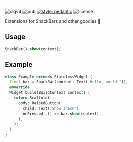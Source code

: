 <img src="https://github.com/arnemolland/snack/blob/master/assets/snack.png?raw=true" alt="snack" style="zoom:1%;float: left;" height="72" />

![sigv4](https://github.com/arnemolland/snack/workflows/Flutter%20CI/badge.svg) ![pub](https://img.shields.io/pub/v/snack.svg) [![style: pedantic](https://img.shields.io/badge/style-pedantic-9cf)](https://github.com/dart-lang/pedantic) ![license](https://img.shields.io/github/license/arnemolland/dart-dnb.svg)

Extensions for SnackBars and other goodies 🍭

## Usage

```dart
SnackBar().show(context);
```

## Example

```dart
class Example extends StatelessWidget {
  final bar = SnackBar(content: Text('Hello, world!'));
  @override
  Widget build(BuildContext context) {
    return Scaffold(
      body: RaisedButton(
        child: Text('Show snack'),
        onPressed: () => bar.show(context),
      ),
    );
  }
}
```
